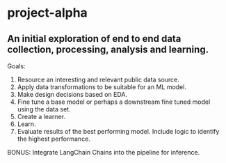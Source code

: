 # project-alpha
## An initial exploration of end to end data collection, processing, analysis and learning.

Goals:
1. Resource an interesting and relevant public data source.
2. Apply data transformations to be suitable for an ML model.
3. Make design decisions based on EDA.
4. Fine tune a base model or perhaps a downstream fine tuned model using the data set.
5. Create a learner.
6. Learn.
7. Evaluate results of the best performing model. Include logic to identify the highest performance.

BONUS: Integrate LangChain Chains into the pipeline for inference.
